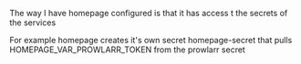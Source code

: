 The way I have homepage configured is that it has access t the secrets of the services

For example homepage creates it's own secret homepage-secret that pulls HOMEPAGE_VAR_PROWLARR_TOKEN from the prowlarr secret
